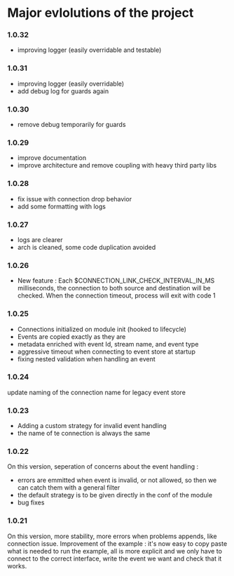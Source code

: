 # Major evlolutions of the project

### 1.0.32
- improving logger (easily overridable and testable)

### 1.0.31
- improving logger (easily overridable)
- add debug log for guards again

### 1.0.30
- remove debug temporarily for guards

### 1.0.29
- improve documentation
- improve architecture and remove coupling with heavy third party libs

### 1.0.28
- fix issue with connection drop behavior
- add some formatting with logs

### 1.0.27
- logs are clearer
- arch is cleaned, some code duplication avoided

### 1.0.26
- New feature : Each $CONNECTION_LINK_CHECK_INTERVAL_IN_MS milliseconds, the connection to both source and destination
  will be checked. When the connection timeout, process will exit with code 1

### 1.0.25
- Connections initialized on module init (hooked to lifecycle)
- Events are copied exactly as they are
- metadata enriched with event Id, stream name, and event type
- aggressive timeout when connecting to event store at startup
- fixing nested validation when handling an event

### 1.0.24
update naming of the connection name for legacy event store

### 1.0.23
- Adding a custom strategy for invalid event handling
- the name of te connection is always the same

### 1.0.22
On this version, seperation of concerns about the event handling :
- errors are emmitted when event is invalid, or not allowed, so then we can catch them with a general filter
- the default strategy is to be given directly in the conf of the module
- bug fixes

### 1.0.21
On this version, more stability, more errors when problems appends, like connection issue.
Improvement of the example : it's now easy to copy paste what is needed to run the example, all is more explicit and we only have to connect to the correct interface, write the event we want and check that it works.

